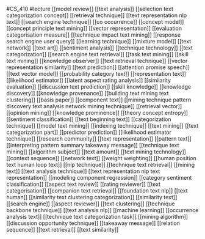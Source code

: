 #CS_410
#lecture
[[model review]]
[[text analysis]]
[[selection text categorization concept]]
[[retrieval technique]]
[[text representation nlp text]]
[[search engine technique]]
[[co occurrence]]
[[concept model]]
[[concept principle text mining]]
[[vector representation]]
[[evaluation categorisation measure]]
[[technique impact text mining]]
[[response search engine user query]]
[[learning technique]]
[[mixture model]]
[[text network]]
[[text art]]
[[sentiment analysis]]
[[technique technology]]
[[text categorization]]
[[search engine text retrieval]]
[[task text mining]]
[[skill text mining]]
[[knowledge observer]]
[[text retrieval technique]]
[[vector representation similarity]]
[[text prediction]]
[[attention promise speech]]
[[text vector model]]
[[probability category text]]
[[representation text]]
[[likelihood estimator]]
[[latent aspect rating analysis]]
[[similarity evaluation]]
[[discussion text prediction]]
[[skill knowledge]]
[[knowledge discovery]]
[[knowledge provenance]]
[[building text mining text clustering]]
[[basis paper]]
[[component text]]
[[mining technique pattern discovery text analysis network mining technique]]
[[retrieval vector]]
[[opinion mining]]
[[knowledge prominence]]
[[theory concept entropy]]
[[sentiment classification]]
[[text beginning text]]
[[categorization technique]]
[[model text mining]]
[[indexing technique]]
[[text mining]]
[[text categorization part]]
[[predictor prediction]]
[[likelihood estimator technique]]
[[research community]]
[[text representation]]
[[pattern text]]
[[interpreting pattern summary takeaway message]]
[[technique text mining]]
[[algorithm subject]]
[[text amount]]
[[text mining technology]]
[[context sequence]]
[[network text]]
[[weight weighting]]
[[human position text human loop text]]
[[nlp technique]]
[[technique text retrieval]]
[[mining text]]
[[text analysis technique]]
[[text representation nlp text representation]]
[[modeling component regression]]
[[category sentiment classification]]
[[aspect text review]]
[[rating reviewer]]
[[text categorisation]]
[[companion text retrieval]]
[[foundation text nlp]]
[[text human]]
[[similarity text clustering categorization]]
[[similarity text]]
[[search engine]]
[[aspect reviewer]]
[[text clustering]]
[[technique backbone technique]]
[[text analysis nlp]]
[[machine learning]]
[[occurrence analysis text]]
[[technique text categorization task]]
[[mining algorithm]]
[[discussion opportunity technique]]
[[takeaway message]]
[[relation sequence]]
[[text retrieval]]
[[text similarity]]
